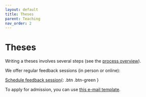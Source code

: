 ```yaml
---
layout: default
title: Theses
parent: Teaching
nav_order: 2
---
```


# Theses

Writing a theses involves several steps (see the [process overview](theses_process.html)).

We offer regular feedback sessions (in person or online):

[Schedule feedback session](https://calendly.com/gerit-wagner/30min){: .btn .btn-green }

To apply for admission, you can use [this e-mail template](theses_admission_mail.html).